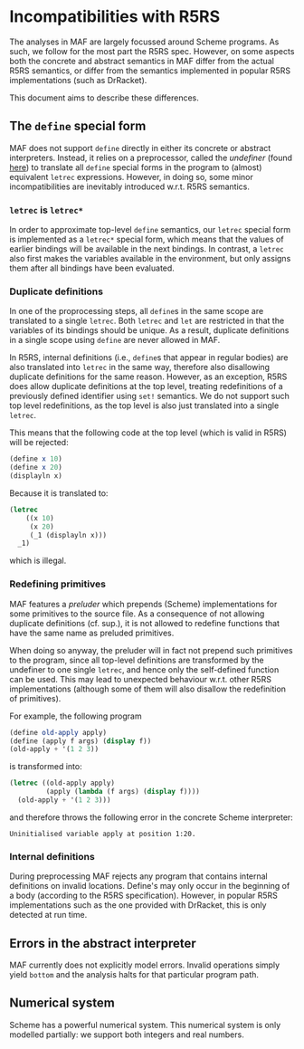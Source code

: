 Incompatibilities with R5RS
=============================

The analyses in MAF are largely focussed around Scheme programs. As such, we follow for the most part the R5RS spec. 
However, on some aspects both the concrete and abstract semantics in MAF differ from the actual R5RS semantics, or differ from the semantics implemented in popular R5RS implementations (such as DrRacket).

This document aims to describe these differences. 

## The `define` special form

MAF does not support `define` directly in either its concrete or abstract interpreters. Instead, it relies on a preprocessor, called the _undefiner_ (found [here](https://github.com/softwarelanguageslab/maf/blob/master/code/shared/src/main/scala/maf/language/scheme/SchemeMonadicUndefiner.scala)) to translate all `define` special forms in the program to (almost) equivalent `letrec` expressions. However, in doing so, some minor incompatibilities are inevitably introduced w.r.t. R5RS semantics.

### `letrec` is `letrec*`

In order to approximate top-level `define` semantics, our `letrec` special form is implemented as a `letrec*` special form, which means that the values of earlier bindings will be available in the next bindings. In contrast, a `letrec` also first makes the variables available in the environment, but only assigns them after all bindings have been evaluated.

### Duplicate definitions

In one of the proprocessing steps, all `define`s in the same scope are translated to a single `letrec`. Both `letrec` and `let` are restricted in that the variables of its bindings should be unique. As a result, duplicate definitions in a single scope using `define` are never allowed in MAF. 

In R5RS, internal definitions (i.e., `define`s that appear in regular bodies) are also translated into `letrec` in the same way, therefore also disallowing duplicate definitions for the same reason. However, as an exception, R5RS does allow duplicate definitions at the top level, treating redefinitions of a previously defined identifier using `set!` semantics. We do not support such top level redefinitions, as the top level is also just translated into a single `letrec`.

This means that the following code at the top level (which is valid in R5RS) will be rejected:

```scheme
(define x 10)
(define x 20)
(displayln x)
```

Because it is translated to: 

```scheme 
(letrec 
    ((x 10)
     (x 20)
     (_1 (displayln x)))
  _1)
```

which is illegal.

### Redefining primitives

MAF features a _preluder_ which prepends (Scheme) implementations for some primitives to the source file.
As a consequence of not allowing duplicate definitions (cf. sup.), it is not allowed to redefine functions that have the same name as preluded primitives.

When doing so anyway, the preluder will in fact not prepend such primitives to the program, since all top-level definitions are transformed by the undefiner to one single `letrec`, and hence only the self-defined function can be used. This may lead to unexpected behaviour w.r.t. other R5RS implementations (although some of them will also disallow the redefinition of primitives).

For example, the following program

```scheme
(define old-apply apply)
(define (apply f args) (display f))
(old-apply + '(1 2 3))
```
is transformed into:

```scheme
(letrec ((old-apply apply)
         (apply (lambda (f args) (display f))))
  (old-apply + '(1 2 3)))
```

and therefore throws the following error in the concrete Scheme interpreter:

```
Uninitialised variable apply at position 1:20.
```

### Internal definitions 

During preprocessing MAF rejects any program that contains internal definitions on invalid locations. Define's may only occur in the beginning of a body (according to the R5RS specification). However, in popular R5RS implementations such as the one provided with DrRacket, this is only detected at run time. 

## Errors in the abstract interpreter

MAF currently does not explicitly model errors. Invalid operations simply yield `bottom` and the analysis halts for that particular program path.

## Numerical system

Scheme has a powerful numerical system. This numerical system is only modelled partially: we support both integers and real numbers. 


